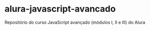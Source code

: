 # alura-javascript-avancado
Repositório do curso JavaScript avançado (módulos I, II e III) do Alura
